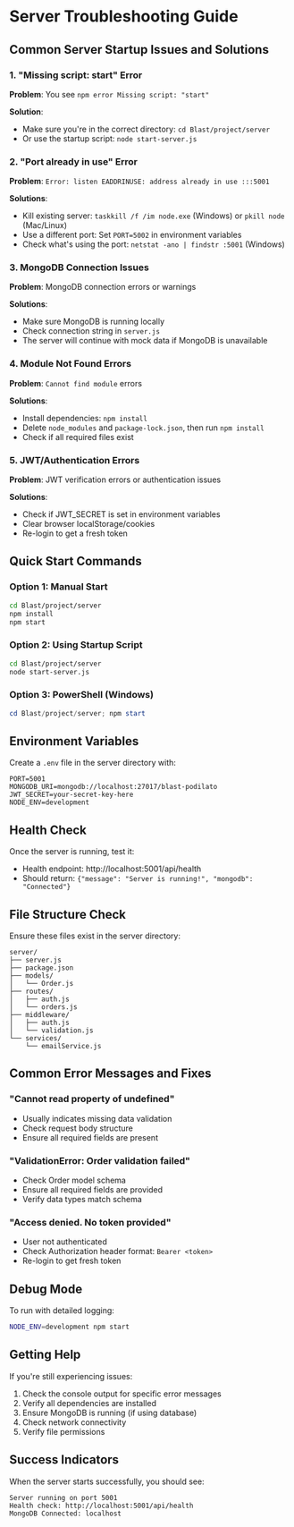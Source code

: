 # Server Troubleshooting Guide

## Common Server Startup Issues and Solutions

### 1. "Missing script: start" Error

**Problem**: You see `npm error Missing script: "start"`

**Solution**: 
- Make sure you're in the correct directory: `cd Blast/project/server`
- Or use the startup script: `node start-server.js`

### 2. "Port already in use" Error

**Problem**: `Error: listen EADDRINUSE: address already in use :::5001`

**Solutions**:
- Kill existing server: `taskkill /f /im node.exe` (Windows) or `pkill node` (Mac/Linux)
- Use a different port: Set `PORT=5002` in environment variables
- Check what's using the port: `netstat -ano | findstr :5001` (Windows)

### 3. MongoDB Connection Issues

**Problem**: MongoDB connection errors or warnings

**Solutions**:
- Make sure MongoDB is running locally
- Check connection string in `server.js`
- The server will continue with mock data if MongoDB is unavailable

### 4. Module Not Found Errors

**Problem**: `Cannot find module` errors

**Solutions**:
- Install dependencies: `npm install`
- Delete `node_modules` and `package-lock.json`, then run `npm install`
- Check if all required files exist

### 5. JWT/Authentication Errors

**Problem**: JWT verification errors or authentication issues

**Solutions**:
- Check if JWT_SECRET is set in environment variables
- Clear browser localStorage/cookies
- Re-login to get a fresh token

## Quick Start Commands

### Option 1: Manual Start
```bash
cd Blast/project/server
npm install
npm start
```

### Option 2: Using Startup Script
```bash
cd Blast/project/server
node start-server.js
```

### Option 3: PowerShell (Windows)
```powershell
cd Blast/project/server; npm start
```

## Environment Variables

Create a `.env` file in the server directory with:
```
PORT=5001
MONGODB_URI=mongodb://localhost:27017/blast-podilato
JWT_SECRET=your-secret-key-here
NODE_ENV=development
```

## Health Check

Once the server is running, test it:
- Health endpoint: http://localhost:5001/api/health
- Should return: `{"message": "Server is running!", "mongodb": "Connected"}`

## File Structure Check

Ensure these files exist in the server directory:
```
server/
├── server.js
├── package.json
├── models/
│   └── Order.js
├── routes/
│   ├── auth.js
│   └── orders.js
├── middleware/
│   ├── auth.js
│   └── validation.js
└── services/
    └── emailService.js
```

## Common Error Messages and Fixes

### "Cannot read property of undefined"
- Usually indicates missing data validation
- Check request body structure
- Ensure all required fields are present

### "ValidationError: Order validation failed"
- Check Order model schema
- Ensure all required fields are provided
- Verify data types match schema

### "Access denied. No token provided"
- User not authenticated
- Check Authorization header format: `Bearer <token>`
- Re-login to get fresh token

## Debug Mode

To run with detailed logging:
```bash
NODE_ENV=development npm start
```

## Getting Help

If you're still experiencing issues:
1. Check the console output for specific error messages
2. Verify all dependencies are installed
3. Ensure MongoDB is running (if using database)
4. Check network connectivity
5. Verify file permissions

## Success Indicators

When the server starts successfully, you should see:
```
Server running on port 5001
Health check: http://localhost:5001/api/health
MongoDB Connected: localhost
```
